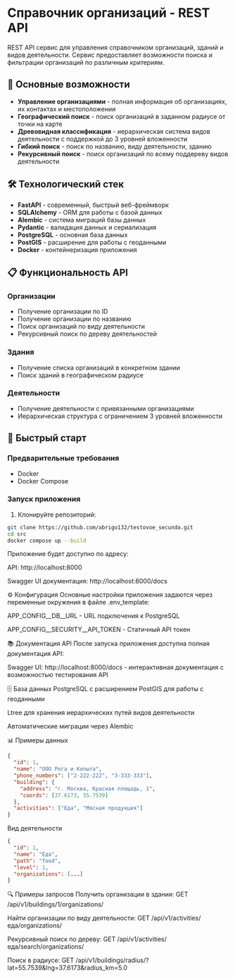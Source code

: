 # Справочник организаций - REST API

REST API сервис для управления справочником организаций, зданий и видов деятельности. Сервис предоставляет возможности поиска и фильтрации организаций по различным критериям.

## 🚀 Основные возможности

- **Управление организациями** - полная информация об организациях, их контактах и местоположении
- **Географический поиск** - поиск организаций в заданном радиусе от точки на карте
- **Древовидная классификация** - иерархическая система видов деятельности с поддержкой до 3 уровней вложенности
- **Гибкий поиск** - поиск по названию, виду деятельности, зданию
- **Рекурсивный поиск** - поиск организаций по всему поддереву видов деятельности

## 🛠 Технологический стек

- **FastAPI** - современный, быстрый веб-фреймворк
- **SQLAlchemy** - ORM для работы с базой данных
- **Alembic** - система миграций базы данных
- **Pydantic** - валидация данных и сериализация
- **PostgreSQL** - основная база данных
- **PostGIS** - расширение для работы с геоданными
- **Docker** - контейнеризация приложения

## 📋 Функциональность API

### Организации
- Получение организации по ID
- Получение организации по названию
- Поиск организаций по виду деятельности
- Рекурсивный поиск по дереву деятельностей

### Здания
- Получение списка организаций в конкретном здании
- Поиск зданий в географическом радиусе

### Деятельности
- Получение деятельности с привязанными организациями
- Иерархическая структура с ограничением 3 уровней вложенности

## 🚀 Быстрый старт

### Предварительные требования
- Docker
- Docker Compose

### Запуск приложения

1. Клонируйте репозиторий:
```bash
git clone https://github.com/abrigo132/testovoe_secunda.git
cd src
docker compose up --build
```
Приложение будет доступно по адресу:

API: http://localhost:8000

Swagger UI документация: http://localhost:8000/docs

⚙️ Конфигурация
Основные настройки приложения задаются через переменные окружения в файле .env_template:

APP_CONFIG__DB__URL - URL подключения к PostgreSQL

APP_CONFIG__SECURITY__API_TOKEN - Статичный API токен

📚 Документация API
После запуска приложения доступна полная документация API:

Swagger UI: http://localhost:8000/docs - интерактивная документация с возможностью тестирования API

🗄 База данных
PostgreSQL с расширением PostGIS для работы с геоданными

Ltree для хранения иерархических путей видов деятельности

Автоматические миграции через Alembic

📊 Примеры данных
```json
{
  "id": 1,
  "name": "ООО Рога и Копыта",
  "phone_numbers": ["2-222-222", "3-333-333"],
  "building": {
    "address": "г. Москва, Красная площадь, 1",
    "coords": [37.6173, 55.7539]
  },
  "activities": ["Еда", "Мясная продукция"]
}
```

Вид деятельности
```json
{
  "id": 1,
  "name": "Еда",
  "path": "food",
  "level": 1,
  "organizations": [...]
}
```
🔍 Примеры запросов
Получить организации в здании: GET /api/v1/buildings/1/organizations/

Найти организации по виду деятельности: GET /api/v1/activities/еда/organizations/

Рекурсивный поиск по дереву: GET /api/v1/activities/еда/search/organizations/

Поиск в радиусе: GET /api/v1/buildings/radius/?lat=55.7539&lng=37.6173&radius_km=5.0

